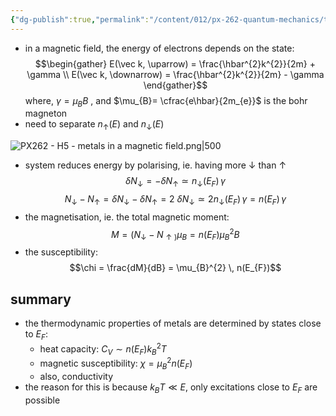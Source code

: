 ```yaml
---
{"dg-publish":true,"permalink":"/content/012/px-262-quantum-mechanics/term-2/h-free-electron-model/px-262-h5-metals-in-a-magnetic-field/","noteIcon":"1","created":"2025-08-27T13:15:23.515+01:00","updated":"2025-03-13T11:46:02.000+00:00"}
---
```


- in a magnetic field, the energy of electrons depends on the state:
$$\begin{gather}
E(\vec k, \uparrow) = \frac{\hbar^{2}k^{2}}{2m} + \gamma \\
E(\vec k, \downarrow) = \frac{\hbar^{2}k^{2}}{2m} - \gamma
\end{gather}$$
	where, $\gamma = \mu_{B} B$ , and $\mu_{B}= \cfrac{e\hbar}{2m_{e}}$ is the bohr magneton
- need to separate $n_{\uparrow}(E)$ and $n_{\downarrow}(E)$

![PX262 - H5 - metals in a magnetic field.png|500](/img/user/pics/PX262%20-%20H5%20-%20metals%20in%20a%20magnetic%20field.png)

- system reduces energy by polarising, ie. having more $\downarrow$ than $\uparrow$
$$\delta N_\downarrow  = - \delta N_{\uparrow}\simeq n_\downarrow (E_{F}) \, \gamma$$
$$N_\downarrow - N_{\uparrow} = \delta N_\downarrow -  \delta N_{\uparrow} = 2\ \delta N_\downarrow  \simeq 2 n_\downarrow (E_{F}) \, \gamma = n(E_{F})\, \gamma$$
- the magnetisation, ie. the total magnetic moment:
$$M = (N_\downarrow - N_{\uparrow)}\mu_{B} = n(E_{F}) \mu_{B}^{2}B$$
- the susceptibility:
$$\chi = \frac{dM}{dB} = \mu_{B}^{2} \, n(E_{F})$$
## summary
- the thermodynamic properties of metals are determined by states close to $E_{F}:$
	- heat capacity: $C_{V} \sim n(E_{F}) k_{B}^{2}T$
	- magnetic susceptibility: $\chi = \mu_{B}^{2} n(E_{F})$
	- also, conductivity
- the reason for this is because $k_{B}T \ll E$, only excitations close to $E_{F}$ are possible

